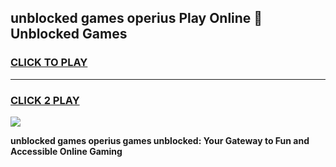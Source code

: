 
## unblocked games operius Play Online 👋 Unblocked Games
<h3>
<a href="https://premium.freeplayer.one?title=unblocked_games_operius&ref=19F">CLICK TO PLAY</a></h3>
<hr>

<h3>
<a href="https://premium.freeplayer.one?title=unblocked_games_operius&ref=19F">CLICK 2 PLAY</a>
  
</h3>

<a href="https://premium.freeplayer.one?title=unblocked_games_operius&ref=19F"><img src="https://clearcache.store/games.png"></a>


**unblocked games operius games unblocked: Your Gateway to Fun and Accessible Online Gaming**
